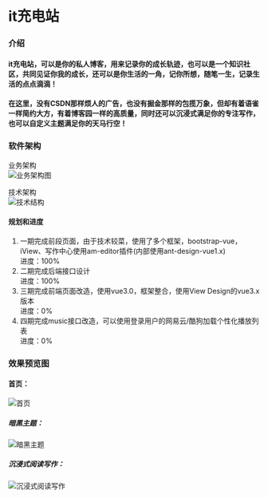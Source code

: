 # it充电站
### 介绍
#### it充电站，可以是你的私人博客，用来记录你的成长轨迹，也可以是一个知识社区，共同见证你我的成长，还可以是你生活的一角，记你所想，随笔一生，记录生活的点点滴滴！
#### 在这里，没有CSDN那样烦人的广告，也没有掘金那样的包揽万象，但却有着语雀一样简约大方，有着博客园一样的高质量，同时还可以沉浸式满足你的专注写作，也可以自定义主题满足你的天马行空！

### 软件架构
业务架构<br>
![业务架构图](./业务架构图.png)

技术架构<br>
![技术结构](./技术架构图.png)

#### 规划和进度
1. 一期完成前段页面，由于技术较菜，使用了多个框架，bootstrap-vue，iView、写作中心使用am-editor插件(内部使用ant-design-vue1.x)
    <br>进度：100%
2. 二期完成后端接口设计
    <br>进度：100%
4. 三期完成前端页面改造，使用vue3.0，框架整合，使用View Design的vue3.x版本
    <br>进度：0% 
3. 四期完成music接口改造，可以使用登录用户的网易云/酷狗加载个性化播放列表
    <br>进度：0% 

### 效果预览图
#### 首页：
![首页](./首页.png)
##### 暗黑主题：
![暗黑主题](./暗黑主题.png)
##### 沉浸式阅读写作：
![沉浸式阅读写作](沉浸式阅读写作.png)
